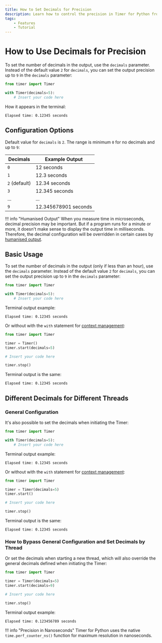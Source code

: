 ```yaml
---
title: How to Set Decimals for Precision
description: Learn how to control the precision in Timer for Python from 0 to 9 decimals. Includes code examples for beginners and advanced users.
tags:
    - Features
    - Tutorial
---
```


# How to Use Decimals for Precision
To set the number of decimals in the output, use the `decimals` parameter. Instead of the default value `2` for `decimals`, you can set the output precision up to `9` in the `decimals` parameter:

```python linenums="1" hl_lines="3"
from timer import Timer

with Timer(decimals=5):
    # Insert your code here
```

How it appears in the terminal:

```text title=""
Elapsed time: 0.12345 seconds
```

## Configuration Options
Default value for `decimals` is `2`. The range is minimum `0` for no decimals and up to `9`:

| Decimals | Example Output |
| --- | --- |
| `0` | 12 seconds |
| `1` | 12.3 seconds |
| `2` (default) | 12.34 seconds |
| `3` | 12.345 seconds |
| ... | ...
| `9` | 12.345678901 seconds |

!!! info "Humanised Output"
    When you measure time in microseconds, decimal precision may be important. But if a program runs for a minute or more, it doesn't make sense to display the output time in milliseconds. Therefore, the decimal configuration will be overridden in certain cases by [humanised output](humanised-output.md).

## Basic Usage
To set the number of decimals in the output (only if less than an hour), use the `decimals` parameter. Instead of the default value `2` for `decimals`, you can set the output precision up to `9` in the `decimals` parameter:

```python linenums="1" hl_lines="3"
from timer import Timer

with Timer(decimals=5):
    # Insert your code here
```

Terminal output example:

```text title=""
Elapsed time: 0.12345 seconds
```

Or without with the `with` statement for [context management](context-manager.md):

```python linenums="1" hl_lines="4"
from timer import Timer

timer = Timer()
timer.start(decimals=5)

# Insert your code here

timer.stop()
```

Terminal output is the same:

```text title=""
Elapsed time: 0.12345 seconds
```

## Different Decimals for Different Threads
### General Configuration
It's also possible to set the decimals when initiating the Timer:

```python linenums="1" hl_lines="3"
from timer import Timer

with Timer(decimals=5):
    # Insert your code here
```

Terminal output example:

```text title=""
Elapsed time: 0.12345 seconds
```

Or without with the `with` statement for [context management](context-manager.md):

```python linenums="1" hl_lines="3"
from timer import Timer

timer = Timer(decimals=5)
timer.start()

# Insert your code here

timer.stop()
```

Terminal output is the same:

```text title=""
Elapsed time: 0.12345 seconds
```

### How to Bypass General Configuration and Set Decimals by Thread
Or set the decimals when starting a new thread, which will also override the general decimals defined when initiating the Timer:

```python linenums="1" hl_lines="3 4"
from timer import Timer

timer = Timer(decimals=5)
timer.start(decimals=9)

# Insert your code here

timer.stop()
```

Terminal output example:

```text title=""
Elapsed time: 0.123456789 seconds
```

!!! info "Precision in Nanoseconds"
    Timer for Python uses the native `time.perf_counter_ns()` function for maximum resolution in nanoseconds.
